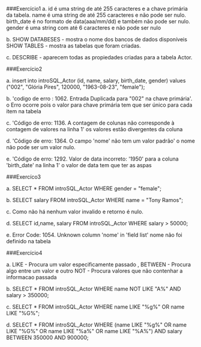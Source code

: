 ###Exercício1
a. 
id é uma string de até 255 caracteres e a chave primária da tabela.
name é uma string de até 255 caracteres e não pode ser nulo.
birth_date é no formato de data(aaa/mm/dd) e também não pode ser nulo.
gender é uma string com até 6 caracteres e não pode ser nulo

b.
SHOW DATABESES - mostra o nome dos bancos de dados disponíveis
SHOW TABLES - mostra as tabelas que foram criadas.

c.
DESCRIBE - aparecem todas as propiedades criadas para a tabela Actor.

###Exercício2

a.
insert into introSQL_Actor (id, name, salary, birth_date, gender) values ("002", "Glória Pires", 120000, "1963-08-23", "female");

b.
'codigo de erro : 1062. Entrada Duplicada para "002" na chave primária'. o Erro ocorre pois o valor para chave primária tem que ser único para cada item na tabela 

c.
'Código de erro: 1136. A contagem de colunas não corresponde à contagem de valores na linha 1' os valores estão divergentes da coluna 

d.
'Código de erro: 1364. O campo 'nome' não tem um valor padrão' o nome não pode ser um valor nulo.

e.
'Código de erro: 1292. Valor de data incorreto: '1950' para a coluna 'birth_date' na linha 1' o valor de data tem que ter as aspas 

###Exercíco3

a.
SELECT * FROM introSQL_Actor WHERE gender = "female";

b.
SELECT salary FROM introSQL_Actor WHERE name = "Tony Ramos";

c.
Como não há nenhum valor invalido e retorno é nulo.

d.
SELECT id,name, salary FROM introSQL_Actor WHERE salary > 50000;

e.
Error Code: 1054. Unknown column 'nome' in 'field list' nome não foi definido na tabela 

###Exercício4

a.
LIKE - Procura um valor especificamente passado , BETWEEN - Procura algo entre um valor e outro NOT - Procura valores que não contenhar a informacao passada 

b.
SELECT * FROM introSQL_Actor WHERE name NOT LIKE "A%" AND salary > 350000;

c.
SELECT * FROM introSQL_Actor WHERE name LIKE "%g%" OR name LIKE "%G%";

d.
SELECT * FROM introSQL_Actor WHERE
(name LIKE "%g%" OR name LIKE "%G%" OR name LIKE "%a%" OR name LIKE "%A%")
AND salary BETWEEN 350000 AND 900000;
